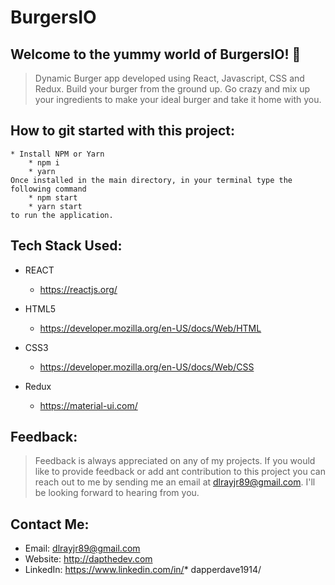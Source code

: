 # BurgersIO

## Welcome to the yummy world of BurgersIO! 👋

> Dynamic Burger app developed using React, Javascript, CSS and Redux. Build your burger from the ground up. Go crazy and mix up your ingredients to make your ideal burger and take it home with you. 

## How to git started with this project:
    * Install NPM or Yarn
        * npm i
        * yarn
    Once installed in the main directory, in your terminal type the following command
        * npm start
        * yarn start
    to run the application.

## Tech Stack Used:
* REACT
    * https://reactjs.org/         

* HTML5
    * https://developer.mozilla.org/en-US/docs/Web/HTML

* CSS3
    *  https://developer.mozilla.org/en-US/docs/Web/CSS

* Redux
    * https://material-ui.com/


## Feedback:
> Feedback is always appreciated on any of my projects. If you would like to provide feedback or add ant contribution to this project you can reach out to me by sending me an email at dlrayjr89@gmail.com. I'll be looking forward to hearing from you.

## Contact Me:

* Email: dlrayjr89@gmail.com
* Website: http://dapthedev.com
* LinkedIn: https://www.linkedin.com/in/* dapperdave1914/
